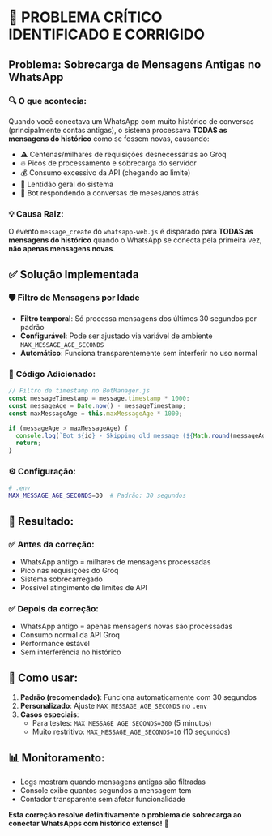 # 🚨 PROBLEMA CRÍTICO IDENTIFICADO E CORRIGIDO

## Problema: Sobrecarga de Mensagens Antigas no WhatsApp

### 🔍 **O que acontecia:**
Quando você conectava um WhatsApp com muito histórico de conversas (principalmente contas antigas), o sistema processava **TODAS as mensagens do histórico** como se fossem novas, causando:

- ⚠️ Centenas/milhares de requisições desnecessárias ao Groq
- 🔥 Picos de processamento e sobrecarga do servidor  
- 💰 Consumo excessivo da API (chegando ao limite)
- 🐌 Lentidão geral do sistema
- 📱 Bot respondendo a conversas de meses/anos atrás

### 💡 **Causa Raiz:**
O evento `message_create` do `whatsapp-web.js` é disparado para **TODAS as mensagens do histórico** quando o WhatsApp se conecta pela primeira vez, **não apenas mensagens novas**.

## ✅ Solução Implementada

### 🛡️ **Filtro de Mensagens por Idade**
- **Filtro temporal**: Só processa mensagens dos últimos 30 segundos por padrão
- **Configurável**: Pode ser ajustado via variável de ambiente `MAX_MESSAGE_AGE_SECONDS`
- **Automático**: Funciona transparentemente sem interferir no uso normal

### 📝 **Código Adicionado:**
```javascript
// Filtro de timestamp no BotManager.js
const messageTimestamp = message.timestamp * 1000;
const messageAge = Date.now() - messageTimestamp;
const maxMessageAge = this.maxMessageAge * 1000;

if (messageAge > maxMessageAge) {
  console.log(`Bot ${id} - Skipping old message (${Math.round(messageAge/1000)}s ago)`);
  return;
}
```

### ⚙️ **Configuração:**
```bash
# .env
MAX_MESSAGE_AGE_SECONDS=30  # Padrão: 30 segundos
```

## 🎯 **Resultado:**

### ✅ **Antes da correção:**
- WhatsApp antigo = milhares de mensagens processadas
- Pico nas requisições do Groq
- Sistema sobrecarregado
- Possível atingimento de limites de API

### ✅ **Depois da correção:**
- WhatsApp antigo = apenas mensagens novas são processadas
- Consumo normal da API Groq
- Performance estável
- Sem interferência no histórico

## 🔧 **Como usar:**

1. **Padrão (recomendado)**: Funciona automaticamente com 30 segundos
2. **Personalizado**: Ajuste `MAX_MESSAGE_AGE_SECONDS` no `.env`
3. **Casos especiais**: 
   - Para testes: `MAX_MESSAGE_AGE_SECONDS=300` (5 minutos)
   - Muito restritivo: `MAX_MESSAGE_AGE_SECONDS=10` (10 segundos)

## 📊 **Monitoramento:**
- Logs mostram quando mensagens antigas são filtradas
- Console exibe quantos segundos a mensagem tem
- Contador transparente sem afetar funcionalidade

**Esta correção resolve definitivamente o problema de sobrecarga ao conectar WhatsApps com histórico extenso!** 🎉

